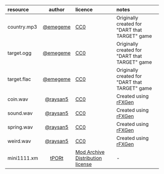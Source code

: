 | resource             | author      | licence | notes |
| :------------------- | :---------: | :------ | :---- |
| country.mp3          | [@emegeme](https://github.com/emegeme) | [CC0](https://creativecommons.org/publicdomain/zero/1.0/) | Originally created for "DART that TARGET" game |
| target.ogg           | [@emegeme](https://github.com/emegeme) | [CC0](https://creativecommons.org/publicdomain/zero/1.0/) | Originally created for "DART that TARGET" game |
| target.flac          | [@emegeme](https://github.com/emegeme) | [CC0](https://creativecommons.org/publicdomain/zero/1.0/) | Originally created for "DART that TARGET" game |
| coin.wav             | [@raysan5](https://github.com/raysan5) | [CC0](https://creativecommons.org/publicdomain/zero/1.0/) | Created using [rFXGen](https://raylibtech.itch.io/rfxgen) |
| sound.wav            | [@raysan5](https://github.com/raysan5) | [CC0](https://creativecommons.org/publicdomain/zero/1.0/) | Created using [rFXGen](https://raylibtech.itch.io/rfxgen) |
| spring.wav           | [@raysan5](https://github.com/raysan5) | [CC0](https://creativecommons.org/publicdomain/zero/1.0/) | Created using [rFXGen](https://raylibtech.itch.io/rfxgen) |
| weird.wav            | [@raysan5](https://github.com/raysan5) | [CC0](https://creativecommons.org/publicdomain/zero/1.0/) | Created using [rFXGen](https://raylibtech.itch.io/rfxgen) |
| mini1111.xm          | [tPORt](https://modarchive.org/index.php?request=view_by_moduleid&query=51891) | [Mod Archive Distribution license](https://modarchive.org/index.php?terms-upload) | - |